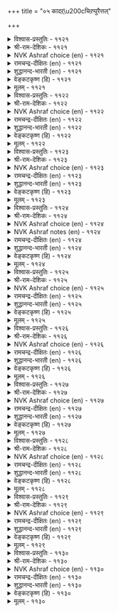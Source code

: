 +++
title = "०५ कादऱ्\u200cचिऱप्पुरैत्तल्"

+++


<details><summary>विश्वास-प्रस्तुतिः - ११२१</summary>

पालॊडु तेन्गलन् दट्रे पणिमॊऴि  
वालॆयिऱु ऊऱिय नीर्।       ११२१
</details>

<details><summary>श्री-राम-देशिकः - ११२१</summary>

अस्यास्तु मृदुभाषिण्याः श्वेतदन्तोद्भवं जलम् ।  
मधुसम्मिश्रितं क्षीरमिवातिमधुरं भवेत् ॥ ११२१॥
</details>

<details><summary>NVK Ashraf choice (en) - ११२१</summary>

११२१
Like a mixture of milk and honey,
Is the drool that drips through her pearly teeth.
(N.V.K. Ashraf)
</details>

<details><summary>रामचन्द्र-दीक्षितः (en) - ११२१</summary>

1121 pāloṭu tēṉkalan taṟṟē paṇimoḻi  
vāleyiṟu ūṟiya nīr.  
1121\. The kiss of the tender lips of my modest maid is like the taste of honey with milk.  
</details>

<details><summary>शुद्धानन्द-भारती (en) - ११२१</summary>

1\. பாலொடு தேன்கலந் தற்றே பணிமொழி  
வாலெயிறு ஊறிய நீர்.  
Like milk and honey the dew is sweet  
From her white teeth whose word is soft.        1121  
</details>

<details><summary>वेङ्कटकृष्ण (हि) - ११२१</summary>

1121
मधुर भाषिणी सुतुनु का, सित रद निःसृत नीर ।  
यों लगता है मधुर वह, ज्यों मधु-मिश्रित क्षीर ॥
  </details>

<details><summary>मूलम् - ११२१</summary>

पालॊडु तेन्गलन् दट्रे पणिमॊऴि  
वालॆयिऱु ऊऱिय नीर्।       ११२१
</details>

<details><summary>विश्वास-प्रस्तुतिः - ११२२</summary>

उडम्बॊडु उयिरिडै ऎन्नमऱ्ऱन्न  
मडन्दैयॊडु ऎम्मिडै नट्पु।       ११२२
</details>

<details><summary>श्री-राम-देशिकः - ११२२</summary>

जीवस्य देहसम्बन्धो यादृशो दृश्यते भुवि ।  
स्नेहबन्धो ममाप्यस्यां वर्तते तादृशो दृढः ॥ ११२२॥
</details>

<details><summary>NVK Ashraf choice (en) - ११२२</summary>

११२२
The bond between me and this damsel
Is like the union of body and soul. *
(W.H. Drew and J. Lazarus)
</details>

<details><summary>रामचन्द्र-दीक्षितः (en) - ११२२</summary>

1122 uṭampoṭu uyiriṭai eṉṉamaṟṟu aṉṉa  
maṭantaiyoṭu emmiṭai naṭpu.

1122\. The love that has sprung up between me and my beloved is constant, even as body and soul are inseparable.  
</details>

<details><summary>शुद्धानन्द-भारती (en) - ११२२</summary>

2\. உடம்பொடு உயிரிடை என்னமற் றன்ன  
மடந்தையொடு எம்மிடை நட்பு.  
Love between me and this lady  
Is like bond between soul and body.        1122  
</details>

<details><summary>वेङ्कटकृष्ण (हि) - ११२२</summary>

1122
जैसा देही देह का, होता है सम्बन्ध ।  
वैसा मेरे, नारि के, बीच रहा सम्बन्ध ॥
  </details>

<details><summary>मूलम् - ११२२</summary>

उडम्बॊडु उयिरिडै ऎन्नमऱ्ऱन्न  
मडन्दैयॊडु ऎम्मिडै नट्पु।       ११२२
</details>

<details><summary>विश्वास-प्रस्तुतिः - ११२३</summary>

करुमणियिऱ्पावाय्नी पोदायाम् वीऴुम्  
तिरुनुदऱ्कु इल्लै इडम्।       ११२३
</details>

<details><summary>श्री-राम-देशिकः - ११२३</summary>

मन्नेत्रकृष्णतारे! त्वं त्यक्त्वा स्थानमितो व्रज ।  
नो चेन्मत्प्रियया तस्तुमत्र नैव हि शक्यते ॥ ११२३॥
</details>

<details><summary>NVK Ashraf choice (en) - ११२३</summary>

११२३
O pupil of my eye! Be gone,
For there is no place for the maiden I love. *
(M.S. Poornalingam Pillai)
</details>

<details><summary>रामचन्द्र-दीक्षितः (en) - ११२३</summary>

1123 karumaṇiyiṉ pāvāynī pōtāyām vīḻum  
tirunutaṟku illai iṭam.

1123\. O Image in the pupil of my eye, begone! How can my fair-browed lady sit enthroned, unless you give place to her?  
</details>

<details><summary>शुद्धानन्द-भारती (en) - ११२३</summary>

3\. கருமணியிற் பாவாய்நீ போதாயாம் வீழும்  
திருநுதற்கு இல்லை இடம்.  
Depart image in my pupil  
Giving room to my fair-browed belle!        1123  
</details>

<details><summary>वेङ्कटकृष्ण (हि) - ११२३</summary>

1123
पुतली में पुतली अरी, हट जाओ यह जान ।  
मेरी ललित ललाटयुत, प्यारी को नहिं स्थान ॥
  </details>

<details><summary>मूलम् - ११२३</summary>

करुमणियिऱ्पावाय्नी पोदायाम् वीऴुम्  
तिरुनुदऱ्कु इल्लै इडम्।       ११२३
</details>

<details><summary>विश्वास-प्रस्तुतिः - ११२४</summary>

वाऴ्दल् उयिर्क्कन्नळ् आयिऴै सादल्  
अदऱ्कन्नळ् नीङ्गुम् इडत्तु।       ११२४
</details>

<details><summary>श्री-राम-देशिकः - ११२४</summary>

संयोगे भूषणाङ्गीयं मम जीवनदायिनी ।  
वियोगे सैव मे नूनं भवेन्मरणदायिनी ॥ ११२४॥
</details>

<details><summary>NVK Ashraf choice (en) - ११२४</summary>

११२४
Life is lively when she is around,
But dreadful when she leaves.
(N.V.K. Ashraf)
</details>

<details><summary>NVK Ashraf notes (en) - ११२४</summary>

११२४. Other ways of translating this couplet: “She brings life to my life when together, but death when she leaves” – (N.V.K. Ashraf). “Being with my love is life, separation from her death” * - (P.S. Sundaram)
</details>

<details><summary>रामचन्द्र-दीक्षितः (en) - ११२४</summary>

1124 vāḻtal uyirkkaṉṉaḷ āyiḻai cātal  
ataṟkaṉṉaḷ nīṅku miṭattu.

1124\. Embracing the arms of my choicely adorned lady I feel all the thrill and joy of life, but the moment I separate, I feel the wretchedness of death.  
</details>

<details><summary>शुद्धानन्द-भारती (en) - ११२४</summary>

4\. வாழ்தல் உயிர்க்கன்னள் ஆயிழை சாதல்  
அதற்கன்னள் நீங்கு மிடத்து.  
Life with my jewel is existence  
Death it is her severance.        1124  
</details>

<details><summary>वेङ्कटकृष्ण (हि) - ११२४</summary>

1124
जीना सम है प्राण हित, बाला, जब संयोग ।  
मरना सम उसके लिये, होता अगर वियोग ॥
  </details>

<details><summary>मूलम् - ११२४</summary>

वाऴ्दल् उयिर्क्कन्नळ् आयिऴै सादल्  
अदऱ्कन्नळ् नीङ्गुम् इडत्तु।       ११२४
</details>

<details><summary>विश्वास-प्रस्तुतिः - ११२५</summary>

उळ्ळुवन् मन्यान् मऱप्पिन् मऱप्पऱियेन्  
ऒळ्ळमर्क् कण्णाळ् कुणम्।       ११२५
</details>

<details><summary>श्री-राम-देशिकः - ११२५</summary>

यदि स्युर्विस्मृता लोके क्रूराक्ष्यास्ते च सद्गुणाः ।  
तदैव स्मरणं युक्तं, न मया विस्मृता गुणाः ॥ ११२५॥
</details>

<details><summary>NVK Ashraf choice (en) - ११२५</summary>

११२५
Recollection is needed if only I forget.
How can I forget her dazzling warring eyes!
(N.V.K. Ashraf)
</details>

<details><summary>रामचन्द्र-दीक्षितः (en) - ११२५</summary>

1125 uḷḷuvaṉ maṉyāṉ maṟappiṉ maṟappaṟiyēṉ  
oḷḷamark kaṇṇāḷ kuṇam.

1125\. I cannot forget the noble quality of my love of the sparkling eyes.  
</details>

<details><summary>शुद्धानन्द-भारती (en) - ११२५</summary>

5\. உள்ளுவன் மன்யான் மறப்பின் மறப்பறியேன்  
ஒள்ளமர்க் கண்ணாள் குணம்.  
Can I forget? I recall always  
The charms of her bright battling eyes.        1125  
</details>

<details><summary>वेङ्कटकृष्ण (हि) - ११२५</summary>

1125
लड़ते दृग युत बाल के, गुण यदि जाऊँ भूल ।  
तब तो कर सकता स्मरण, पर जाता नहिं भूल ॥
  </details>

<details><summary>मूलम् - ११२५</summary>

उळ्ळुवन् मन्यान् मऱप्पिन् मऱप्पऱियेन्  
ऒळ्ळमर्क् कण्णाळ् कुणम्।       ११२५
</details>

<details><summary>विश्वास-प्रस्तुतिः - ११२६</summary>

कण्णुळ्ळिन् पोगार् इमैप्पिन् परुगुवरा  
नुण्णियर्ऎम् काद लवर्।       ११२६
</details>

<details><summary>श्री-राम-देशिकः - ११२६</summary>

नापयाति प्रियो नेत्रान्निमेषसमयोऽपि सः ।  
नैति खेदं, यतोऽन्येषामदृश्यः सूक्ष्मरूपधृत् ॥ ११२६॥
</details>

<details><summary>NVK Ashraf choice (en) - ११२६</summary>

११२६
So subtle is my lover’s form that he neither leaves my eyes
Nor is he hurt when I wink. *
( Shuddhananda Bharatiar), (V.V.S. Aiyar)
</details>

<details><summary>रामचन्द्र-दीक्षितः (en) - ११२६</summary>

1126 kaṇṇuḷḷiṉ pōkār imaippiṉ paruvarār  
nuṇṇiyarem kāta lavar.

1126\. My lover will never vanish from my eyes; nor will he be disturbed if I close them. He is so ethereal as to be invisible.  
</details>

<details><summary>शुद्धानन्द-भारती (en) - ११२६</summary>

6\. கண்ணுன்ளின் போகார் இமைப்பின் பருவரார்  
நுண்ணியர்எங் காத லவர்.  
So subtle is my lover's form  
Ever in my eyes winking, no harm.        1126  
</details>

<details><summary>वेङ्कटकृष्ण (हि) - ११२६</summary>

1126
दृग में से निकलें नहीं, मेरे सुभग सुजान ।  
झपकी लूँ तो हो न दुख, वे हैं सूक्ष्म प्राण ॥
  </details>

<details><summary>मूलम् - ११२६</summary>

कण्णुळ्ळिन् पोगार् इमैप्पिन् परुगुवरा  
नुण्णियर्ऎम् काद लवर्।       ११२६
</details>

<details><summary>विश्वास-प्रस्तुतिः - ११२७</summary>

कण्णुळ्ळार् काद लवरागक् कण्णुम्  
ऎऴुदेम् करप्पाक्कु अऱिन्दु।       ११२७
</details>

<details><summary>श्री-राम-देशिकः - ११२७</summary>

मन्नेत्रस्थो मात्प्रियोऽसौ छन्नः स्यादिति शङ्कया ।  
अञ्जनाद्यैरलङ्कारो नेत्रयोर्न विधीयते ॥ ११२७॥
</details>

<details><summary>NVK Ashraf choice (en) - ११२७</summary>

११२७
I will not paint my eyes and so lose
Even for a trice the sight of my love.
(P.S. Sundaram)
</details>

<details><summary>रामचन्द्र-दीक्षितः (en) - ११२७</summary>

1127 kaṇṇuḷḷār kāta lavarākak kaṇṇum  
eḻutēm karappākku aṟintu.

1127\. I fear to paint ray eyes, lest it should hide the vision of my lord dwelling within.  
</details>

<details><summary>शुद्धानन्द-भारती (en) - ११२७</summary>

7\. கண்ணுள்ளார் காத லவராகக் கண்ணும்  
எழுதேம் கரப்பாக்கு அறிந்து.  
My lover in my eyes abides  
I paint them not lest he hides.        1127  
</details>

<details><summary>वेङ्कटकृष्ण (हि) - ११२७</summary>

1127
यों विचार कर नयन में, करते वास सुजान ।  
नहीं आंजतीं हम नयन, छिप जायेंगे जान ॥
  </details>

<details><summary>मूलम् - ११२७</summary>

कण्णुळ्ळार् काद लवरागक् कण्णुम्  
ऎऴुदेम् करप्पाक्कु अऱिन्दु।       ११२७
</details>

<details><summary>विश्वास-प्रस्तुतिः - ११२८</summary>

नॆञ्जत्तार् काद लवराग वॆय्दुण्डल्  
अञ्जुदुम् वेबाक् कऱिन्दु।       ११२८
</details>

<details><summary>श्री-राम-देशिकः - ११२८</summary>

य्ष्णवस्त्वशनेनासौ हृदयस्थो मम प्रिय ः ।  
दग्धः स्यादिति भीत्या, तदुष्णं वस्तु न भुज्यते ॥ ११२८॥
</details>

<details><summary>NVK Ashraf choice (en) - ११२८</summary>

११२८
I dare not swallow anything hot
Lest it hurt my lover within me!
(P.S. Sundaram)
</details>

<details><summary>रामचन्द्र-दीक्षितः (en) - ११२८</summary>

1128 neñcattār kāta lavarāka veytuṇṭal  
añcutum vēpākku aṟintu.

1128\. With my lover in my heart I do not eat anything hot lest it should harm the delicate one.  
</details>

<details><summary>शुद्धानन्द-भारती (en) - ११२८</summary>

8\. நெஞ்சத்தார் காத லவராக வெய்துஉண்டல்  
அஞ்சுதும் வேபாக்கு அறிந்து.  
My lover abides in my heart  
I fear hot food lest he feels hot.        1128  
</details>

<details><summary>वेङ्कटकृष्ण (हि) - ११२८</summary>

1128
यों विचार कर हृदय में, करते वास सुजान ।  
खाने से डर है गरम, जल जायेंगे जान ॥
  </details>

<details><summary>मूलम् - ११२८</summary>

नॆञ्जत्तार् काद लवराग वॆय्दुण्डल्  
अञ्जुदुम् वेबाक् कऱिन्दु।       ११२८
</details>

<details><summary>विश्वास-प्रस्तुतिः - ११२९</summary>

इमैप्पिन् करप्पाक्कु अऱिवल् अनैत्तिऱ्के  
एदिलर् ऎन्नुम् इव् वूर्।       ११२९
</details>

<details><summary>श्री-राम-देशिकः - ११२९</summary>

नेत्रस्पन्दे कृते नेत्रात् प्रियोऽन्तर्धानमेष्यति ।  
ज्ञात्वदं निर्निमेषं तं कठिन ब्रुवते जनाः ॥ ११२९॥
</details>

<details><summary>NVK Ashraf choice (en) - ११२९</summary>

११२९
My eyes don’t close for fear of losing him.
Seeing this, folks blame him for desertion.
(N.V.K. Ashraf)
</details>

<details><summary>रामचन्द्र-दीक्षितः (en) - ११२९</summary>

1129 imaippiṉ karappākku aṟival aṉaittiṟkē  
ētilar eṉṉumiv vūr.

1129\. My eyes wink not lest they should lose the vision of my lord within; not knowing this people blame him for my sleeplessness.  
</details>

<details><summary>शुद्धानन्द-भारती (en) - ११२९</summary>

9\. இமைப்பின் கரப்பாக்கு அறிவல் அனைத்திற்கே  
எதிலர் என்னும்இவ் வூர்.  
My eyes wink not lest he should hide  
And him as cruel the townsmen chide.        1129  
</details>

<details><summary>वेङ्कटकृष्ण (हि) - ११२९</summary>

1129
झपकी लूँ तो ज्ञात है, होंगे नाथ विलीन ।  
पर इससे पुरजन उन्हें, कहते प्रेम विहीन ॥
  </details>

<details><summary>मूलम् - ११२९</summary>

इमैप्पिन् करप्पाक्कु अऱिवल् अनैत्तिऱ्के  
एदिलर् ऎन्नुम् इव् वूर्।       ११२९
</details>

<details><summary>विश्वास-प्रस्तुतिः - ११३०</summary>

उवन्दुऱैवर् उळ्ळत्तुळ् ऎण्ड्रुम् इगन्दुऱैवर्  
एदिलर् ऎन्नुम् इव् वूर्।       ११३०
</details>

<details><summary>श्री-राम-देशिकः - ११३०</summary>

हृदयेऽस्ति प्रियो नित्यं तदज्ञात्वा जना भुवि ।  
निन्दन्ति ᳚प्रीतिहीनोऽयं वियोगं बहती'' ति च ॥ ११३०॥
</details>

<details><summary>NVK Ashraf choice (en) - ११३०</summary>

११३०
He dwells gladly forever in my heart.
And the folks say he is loveless and has left me. *
(P.S. Sundaram)
</details>

<details><summary>रामचन्द्र-दीक्षितः (en) - ११३०</summary>

1130 uvantuṟaivr uḷḷattuḷ eṉṟum ikantuṟaivar  
ētilar eṉṉumiv vūr.

1130\. Delightfully my lover makes my heart for ever his abode; but villainous people say he is cruel and dwells apart.  
</details>

<details><summary>शुद्धानन्द-भारती (en) - ११३०</summary>

10\. உவந்துறைவர் உள்ளத்துள் என்றும் இகந்துறைவர்  
ஏதிலர் என்னும்இவ் வூர்.  
He abides happy in my heart  
But people mistake he is apart.        1130  
</details>

<details><summary>वेङ्कटकृष्ण (हि) - ११३०</summary>

1130
यद्यपि दिल में प्रिय सदा, रहे मज़े में लीन ।  
पुरजन कहते तज चले, कहते प्रेम विहीन ॥
  </details>

<details><summary>मूलम् - ११३०</summary>

उवन्दुऱैवर् उळ्ळत्तुळ् ऎण्ड्रुम् इगन्दुऱैवर्  
एदिलर् ऎन्नुम् इव् वूर्।       ११३०
</details>
